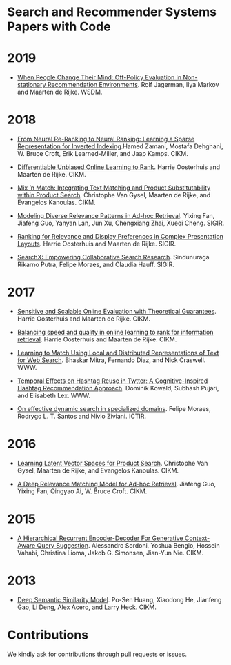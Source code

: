 # Search and Recommender Systems Papers with Code

# 2019

- [When People Change Their Mind: Off-Policy Evaluation in Non-stationary Recommendation Environments](https://github.com/rjagerman/wsdm2019-nonstationary). Rolf Jagerman, Ilya Markov and Maarten de Rijke. WSDM.

# 2018

- [From Neural Re-Ranking to Neural Ranking: Learning a Sparse Representation for Inverted Indexing](https://github.com/hamed-zamani/snrm).Hamed Zamani, Mostafa Dehghani, W. Bruce Croft, Erik Learned-Miller, and Jaap Kamps. CIKM.

- [Differentiable Unbiased Online Learning to Rank](https://github.com/HarrieO/OnlineLearningToRank). Harrie Oosterhuis and Maarten de Rijke. CIKM.

- [Mix ’n Match: Integrating Text Matching and Product Substitutability within Product Search](https://github.com/cvangysel/cuNVSM). Christophe Van Gysel, Maarten de Rijke, and Evangelos Kanoulas. CIKM.

- [Modeling Diverse Relevance Patterns in Ad-hoc Retrieval](https://github.com/faneshion/HiNT). Yixing Fan, Jiafeng Guo, Yanyan Lan, Jun Xu, Chengxiang Zhai, Xueqi Cheng. SIGIR.

- [Ranking for Relevance and Display Preferences in Complex Presentation Layouts](https://github.com/HarrieO/RankingComplexLayouts). Harrie Oosterhuis and Maarten de Rijke. SIGIR.

- [SearchX: Empowering Collaborative Search Research](https://github.com/felipemoraes/felipemoraes.github.io). Sindunuraga Rikarno Putra, Felipe Moraes, and Claudia Hauff. SIGIR. 

# 2017

- [Sensitive and Scalable Online Evaluation with Theoretical Guarantees](https://github.com/HarrieO/PairwisePreferenceMultileave). Harrie Oosterhuis and Maarten de Rijke. CIKM.

- [Balancing speed and quality in online learning to rank for information retrieval](https://github.com/HarrieO/BalancingSpeedQualityOLTR). Harrie Oosterhuis and Maarten de Rijke. CIKM.

- [Learning to Match Using Local and Distributed Representations of Text for Web Search](https://github.com/bmitra-msft/NDRM/blob/master/notebooks/Duet.ipynb). Bhaskar Mitra, Fernando Diaz, and Nick Craswell. WWW.

- [Temporal Effects on Hashtag Reuse in Twtter: A Cognitive-Inspired Hashtag Recommendation Approach](https://github.com/learning-layers/TagRec). Dominik Kowald, Subhash Pujari, and Elisabeth Lex. WWW.

- [On effective dynamic search in specialized domains](https://github.com/felipemoraes/dynamic). Felipe Moraes, Rodrygo L. T. Santos and Nivio Ziviani. ICTIR.

# 2016

- [Learning Latent Vector Spaces for Product Search](https://github.com/cvangysel/SERT). Christophe Van Gysel, Maarten de Rijke, and Evangelos Kanoulas. CIKM. 

- [A Deep Relevance Matching Model for Ad-hoc Retrieval](https://github.com/faneshion/DRMM). Jiafeng Guo, Yixing Fan, Qingyao Ai, W. Bruce Croft. CIKM. 

# 2015

- [A Hierarchical Recurrent Encoder-Decoder For Generative Context-Aware Query Suggestion](https://github.com/sordonia/hred-qs). Alessandro Sordoni, Yoshua Bengio, Hossein Vahabi, Christina Lioma, Jakob G. Simonsen, Jian-Yun Nie. CIKM.

# 2013

- [Deep Semantic Similarity Model](https://www.microsoft.com/en-us/download/details.aspx?id=52365). 
Po-Sen Huang, Xiaodong He, Jianfeng Gao, Li Deng, Alex Acero, and Larry Heck. CIKM.

# Contributions

We kindly ask for contributions through pull requests or issues. 
